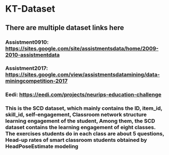# KT-Dataset
## There are multiple dataset links here

### Assistment0910: https://sites.google.com/site/assistmentsdata/home/2009-2010-assistmentdata
### Assistment2017: https://sites.google.com/view/assistmentsdatamining/data-miningcompetition-2017
### Eedi: https://eedi.com/projects/neurips-education-challenge
### This is the SCD dataset, which mainly contains the ID, item_id, skill_id, self-engagement, Classroom network structure learning engagement of the student, Among them, the SCD dataset contains the learning engagement of eight classes. The exercises students do in each class are about 5 questions, Head-up rates of smart classroom students obtained by HeadPoseEstimate modeling
